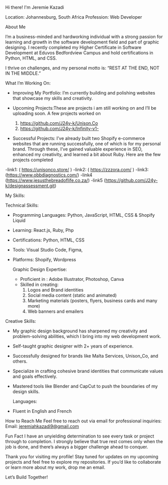  Hi there! I'm Jeremie Kazadi

 Location: Johannesburg, South Africa
 Profession: Web Developer

About Me

I’m a business-minded and hardworking individual with a strong passion for learning and growth in the software development field and part of graphic designing. I recently completed my Higher Certificate in Software Development at Eduvos Bedfordview Campus and hold certifications in Python, HTML, and CSS.

I thrive on challenges, and my personal motto is:
“REST AT THE END, NOT IN THE MIDDLE.”

 What I’m Working On:

- Improving My Portfolio: I’m currently building and polishing websites that showcase my skills and creativity.
  
- Upcoming Projects:These are projects i am still working on and I’ll be uploading soon.
  A few projects worked on
  1) https://github.com/J24y-k/Unison.Co
  2) https://github.com/J24y-k/Infinity-v1-

    

- Successful Projects: I’ve already built two Shopify e-commerce websites that are running successfully, one of which is for my personal brand. Through these, I’ve gained valuable experience in SEO, enhanced my creativity, and learned a bit about Ruby. Here are the few projects completed

-link1: ( https://unisonco.store/ )
-link2: ( https://zzzora.com/ )
-link3: (https://www.obbdiagnostics.com/)
-link4 (https://www.jesusthebreadoflife.co.za/)
-link5 (https://github.com/J24y-k/designassessment.git)



 My Skills: 

 Technical Skills:
- Programming Languages: Python, JavaScript, HTML, CSS & Shopify Liquid 
- Learning: React.js, Ruby, Php
- Certifications: Python, HTML, CSS
- Tools: Visual Studio Code, Figma,
- Platforms: Shopify, Wordpress
  
  Graphic Design Expertise:
  - Proficient in : Adobe Illustrator, Photoshop, Canva
  - Skilled in creating:
     1) Logos and Brand identities
     2) Social media content  (static and animated)
     3) Marketing materials (posters, flyers, business cards and many more)
     4) Web banners and emailers
  
Creative Skills: 
- My graphic design background has sharpened my creativity and problem-solving abilities, which I bring into my web development work.
- Self-taught graphic designer with 2+ years of experience.
- Successfully designed for brands like Malta Services, Unison_Co, and others.
- Specialize in crafting cohesive brand identities that communicate values and goals effectively.
- Mastered tools like Blender and CapCut to push the boundaries of my design skills.

  

  Languages:
- Fluent in English and French

 How to Reach Me
Feel free to reach out via email for professional inquiries:
 Email: jeremiahkazadi9@gmail.com

 Fun Fact
I have an unyielding determination to see every task or project through to completion. I strongly believe that true rest comes only when the job is done, and there’s always a bigger challenge ahead to conquer.


Thank you for visiting my profile! Stay tuned for updates on my upcoming projects and feel free to explore my repositories. If you’d like to collaborate or learn more about my work, drop me an email.

 Let’s Build Together!
